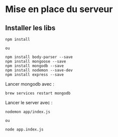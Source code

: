 # Mise en place du serveur

## Installer les libs

```
npm install 

ou

npm install body-parser --save
npm install mongoose --save
npm install mongodb --save
npm install nodemon --save-dev
npm install express --save
```


Lancer mongodb avec :
```
brew services restart mongodb
```

Lancer le server avec : 
```
nodemon app/index.js

ou

node app.index.js
```